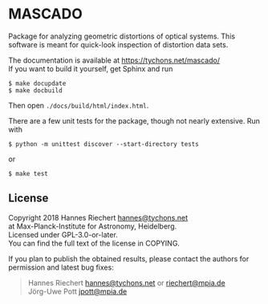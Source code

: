 
# MASCADO

Package for analyzing geometric distortions of optical systems.  This
software is meant for quick-look inspection of distortion data sets.

The documentation is available at https://tychons.net/mascado/  
If you want to build it yourself, get Sphinx and run

    $ make docupdate
    $ make docbuild

Then open `./docs/build/html/index.html`.

There are a few unit tests for the package, though not nearly
extensive.  Run with

    $ python -m unittest discover --start-directory tests

or

    $ make test


## License

Copyright 2018 Hannes Riechert <hannes@tychons.net>  
at Max-Planck-Institute for Astronomy, Heidelberg.  
Licensed under GPL-3.0-or-later.  
You can find the full text of the license in COPYING.

If you plan to publish the obtained results, please contact the
authors for permission and latest bug fixes:

> Hannes Riechert <hannes@tychons.net> or <riechert@mpia.de>  
> Jörg-Uwe Pott <jpott@mpia.de>
